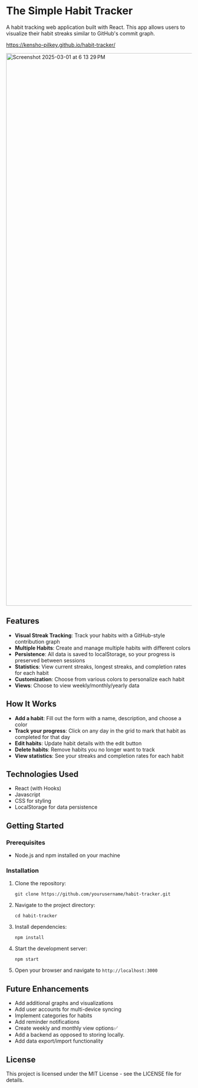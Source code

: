 # The Simple Habit Tracker
A habit tracking web application built with React. This app allows users to visualize their habit streaks similar to GitHub's commit graph.

https://kensho-pilkey.github.io/habit-tracker/

<img width="1500" alt="Screenshot 2025-03-01 at 6 13 29 PM" src="https://github.com/user-attachments/assets/272e8ba0-9054-42fd-bc50-b7016f812206" />

## Features

- **Visual Streak Tracking**: Track your habits with a GitHub-style contribution graph
- **Multiple Habits**: Create and manage multiple habits with different colors
- **Persistence**: All data is saved to localStorage, so your progress is preserved between sessions
- **Statistics**: View current streaks, longest streaks, and completion rates for each habit
- **Customization**: Choose from various colors to personalize each habit
- **Views**: Choose to view weekly/monthly/yearly data

## How It Works

- **Add a habit**: Fill out the form with a name, description, and choose a color
- **Track your progress**: Click on any day in the grid to mark that habit as completed for that day
- **Edit habits**: Update habit details with the edit button
- **Delete habits**: Remove habits you no longer want to track
- **View statistics**: See your streaks and completion rates for each habit

## Technologies Used

- React (with Hooks)
- Javascript
- CSS for styling
- LocalStorage for data persistence

## Getting Started

### Prerequisites

- Node.js and npm installed on your machine

### Installation

1. Clone the repository:
   ```
   git clone https://github.com/yourusername/habit-tracker.git
   ```

2. Navigate to the project directory:
   ```
   cd habit-tracker
   ```

3. Install dependencies:
   ```
   npm install
   ```

4. Start the development server:
   ```
   npm start
   ```

5. Open your browser and navigate to `http://localhost:3000`


## Future Enhancements

- Add additional graphs and visualizations
- Add user accounts for multi-device syncing
- Implement categories for habits
- Add reminder notifications
- Create weekly and monthly view options✅
- Add a backend as opposed to storing locally.
- Add data export/import functionality

## License

This project is licensed under the MIT License - see the LICENSE file for details.
